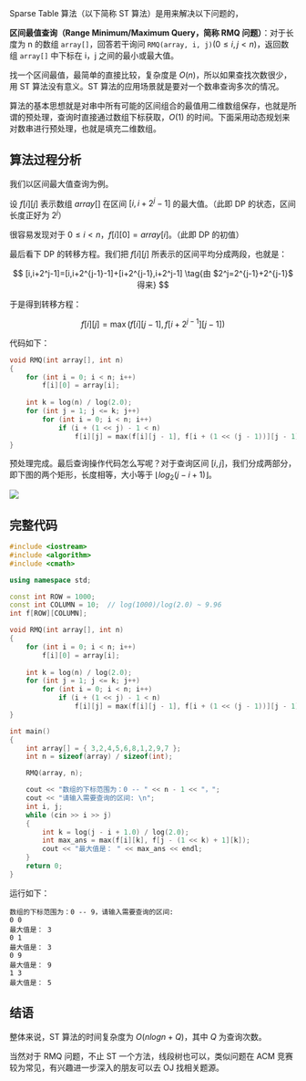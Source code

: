 Sparse Table 算法（以下简称 ST 算法）是用来解决以下问题的，

**区间最值查询（Range Minimum/Maximum Query，简称 RMQ 问题）**：对于长度为 n 的数组 `array[]`，回答若干询问 `RMQ(array, i, j)`$(0 ≤ i, j < n)$，返回数组 `array[]` 中下标在 i，j 之间的最小或最大值。

找一个区间最值，最简单的直接比较，复杂度是 $O(n)$，所以如果查找次数很少，用 ST 算法没有意义。ST 算法的应用场景就是要对一个数串查询多次的情况。

算法的基本思想就是对串中所有可能的区间组合的最值用二维数组保存，也就是所谓的预处理，查询时直接通过数组下标获取，$O(1)$ 的时间。下面采用动态规划来对数串进行预处理，也就是填充二维数组。

## 算法过程分析

我们以区间最大值查询为例。

设 $f[i][j]$ 表示数组 $array[]$ 在区间 $[i,i+2^j-1]$ 的最大值。（此即 DP 的状态，区间长度正好为 $2^j$）

很容易发现对于 $0≤i<n$，$f[i][0]=array[i]$。（此即 DP 的初值）

最后看下 DP 的转移方程。我们把 $f[i][j]$ 所表示的区间平均分成两段，也就是：

$$
[i,i+2^j-1]=[i,i+2^{j-1}-1]+[i+2^{j-1},i+2^j-1] \tag{由 $2^j=2^{j-1}+2^{j-1}$ 得来}
$$

于是得到转移方程：

$$
f[i][j]=\max(f[i][j-1],f[i+2^{j-1}][j-1])
$$

代码如下：

```c++
void RMQ(int array[], int n)
{
    for (int i = 0; i < n; i++)
        f[i][0] = array[i];
        
    int k = log(n) / log(2.0);
    for (int j = 1; j <= k; j++)
        for (int i = 0; i < n; i++)
            if (i + (1 << j) - 1 < n)
                f[i][j] = max(f[i][j - 1], f[i + (1 << (j - 1))][j - 1]);
}
```

预处理完成。最后查询操作代码怎么写呢？对于查询区间 $[i,j]$，我们分成两部分，即下图的两个矩形，长度相等，大小等于 $⌊log_2(j-i+1)⌋$。

![](https://cdn.ethsonliu.com/x1/20190720_01.png)

## 完整代码

```c++
#include <iostream>
#include <algorithm>
#include <cmath>

using namespace std;

const int ROW = 1000;
const int COLUMN = 10;  // log(1000)/log(2.0) ~ 9.96
int f[ROW][COLUMN];

void RMQ(int array[], int n)
{
    for (int i = 0; i < n; i++)
        f[i][0] = array[i];
        
    int k = log(n) / log(2.0);
    for (int j = 1; j <= k; j++)
        for (int i = 0; i < n; i++)
            if (i + (1 << j) - 1 < n)
                f[i][j] = max(f[i][j - 1], f[i + (1 << (j - 1))][j - 1]);
}

int main()
{
    int array[] = { 3,2,4,5,6,8,1,2,9,7 };
    int n = sizeof(array) / sizeof(int);

    RMQ(array, n);

    cout << "数组的下标范围为：0 -- " << n - 1 << "，";
    cout << "请输入需要查询的区间: \n";
    int i, j;
    while (cin >> i >> j)
    {
        int k = log(j - i + 1.0) / log(2.0);
        int max_ans = max(f[i][k], f[j - (1 << k) + 1][k]);
        cout << "最大值是： " << max_ans << endl;
    }
    return 0;
}
```

运行如下：

```plaintext
数组的下标范围为：0 -- 9，请输入需要查询的区间:
0 0
最大值是： 3
0 1
最大值是： 3
0 9
最大值是： 9
1 3
最大值是： 5
```

## 结语

整体来说，ST 算法的时间复杂度为 $O(nlogn+Q)$，其中 $Q$ 为查询次数。

当然对于 RMQ 问题，不止 ST 一个方法，线段树也可以，类似问题在 ACM 竞赛较为常见，有兴趣进一步深入的朋友可以去 OJ 找相关题源。